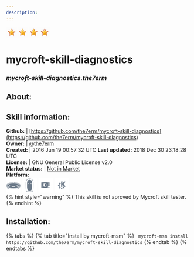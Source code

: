 ```yaml
--- 
description: 
---
```


![](../.gitbook/assets/star.png)![](../.gitbook/assets/star.png)![](../.gitbook/assets/star.png)![](../.gitbook/assets/star.png)  
# mycroft-skill-diagnostics  
### _mycroft-skill-diagnostics.the7erm_  
## About:  


## Skill information:  
**Github:** | [https://github.com/the7erm/mycroft-skill-diagnostics](https://github.com/the7erm/mycroft-skill-diagnostics)  
**Owner:** | [@the7erm](https://github.com/the7erm)  
**Created:** | 2016 Jun 19 00:57:32 UTC  **Last updated:** 2018 Dec 30 23:18:28 UTC  
**License:** | GNU General Public License v2.0  
**Market status:** | [Not in Market](https://market.mycroft.ai/skill/)  
**Platform:**  
 ![](../.gitbook/assets/mark-1-icon.png)  ![](../.gitbook/assets/mark-2-icon.png)  ![](../.gitbook/assets/picroft-icon.png)  ![](../.gitbook/assets/kde.png)   
{% hint style="warning" %}
This skill is not aproved by Mycroft skill tester.
{% endhint %}
    
## Installation:  
{% tabs %}
{% tab title="Install by mycroft-msm" %}
``` mycroft-msm install https://github.com/the7erm/mycroft-skill-diagnostics```
{% endtab %}
  {% endtabs %}
  